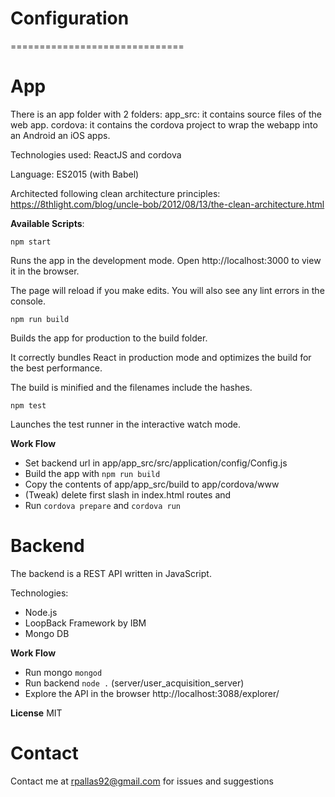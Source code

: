 # Configuration
==============================


# App
There is an app folder with 2 folders:
    app_src: it contains source files of the web app.
    cordova: it contains the cordova project to wrap the webapp into an Android an iOS apps.

Technologies used: ReactJS and cordova

Language: ES2015 (with Babel)

Architected following clean architecture principles: https://8thlight.com/blog/uncle-bob/2012/08/13/the-clean-architecture.html

**Available Scripts**:

`npm start`

Runs the app in the development mode.
Open http://localhost:3000 to view it in the browser.


The page will reload if you make edits.
You will also see any lint errors in the console.

`npm run build`

Builds the app for production to the build folder.

It correctly bundles React in production mode and optimizes the build for the best performance.

The build is minified and the filenames include the hashes.

`npm test`

Launches the test runner in the interactive watch mode.


**Work Flow**
- Set backend url in app/app_src/src/application/config/Config.js
- Build the app with `npm run build`
- Copy the contents of app/app_src/build to app/cordova/www
- (Tweak) delete first slash in index.html routes <link href="static/css/main.bcdf1b83.css" rel="stylesheet"> and <script type="text/javascript" src="static/js/main.89e8766c.js"></script>
- Run `cordova prepare` and `cordova run`

# Backend

The backend is a REST API written in JavaScript.

Technologies: 
- Node.js 
- LoopBack Framework by IBM
- Mongo DB

**Work Flow**
- Run mongo `mongod`
- Run backend `node .` (server/user_acquisition_server)
- Explore the API in the browser http://localhost:3088/explorer/



**License**
MIT


# Contact

Contact me at rpallas92@gmail.com for issues and suggestions